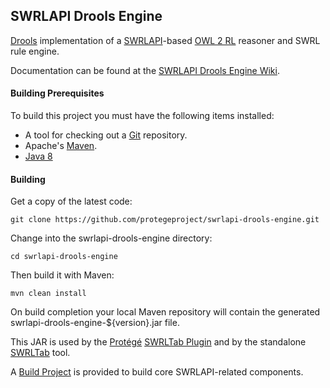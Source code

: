 ## SWRLAPI Drools Engine

[Drools](http://www.drools.org/) implementation of a [SWRLAPI](https://github.com/protegeproject/swrlapi/wiki)-based [OWL 2 RL](http://www.w3.org/TR/owl2-profiles/#OWL_2_RL) reasoner and SWRL rule engine. 

Documentation can be found at the [SWRLAPI Drools Engine Wiki](https://github.com/protegeproject/swrlapi-drools-engine/wiki/SWRLAPI-Drools-Engine).

#### Building Prerequisites

To build this project you must have the following items installed:

+ A tool for checking out a [Git](http://git-scm.com/) repository.
+ Apache's [Maven](http://maven.apache.org/index.html).
+ [Java 8](http://www.oracle.com/technetwork/java/javase/downloads/index.html)

#### Building

Get a copy of the latest code:

    git clone https://github.com/protegeproject/swrlapi-drools-engine.git 

Change into the swrlapi-drools-engine directory:

    cd swrlapi-drools-engine

Then build it with Maven:

    mvn clean install

On build completion your local Maven repository will contain the generated swrlapi-drools-engine-${version}.jar file.

This JAR is used by the [Protégé](http://protege.stanford.edu/) [SWRLTab Plugin](https://github.com/protegeproject/swrltab-plugin)
and by the standalone [SWRLTab](https://github.com/protegeproject/swrltab) tool.

A [Build Project](https://github.com/protegeproject/swrltab-project) is provided to build core SWRLAPI-related components.

